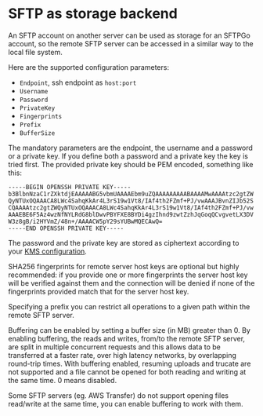 # SFTP as storage backend

An SFTP account on another server can be used as storage for an SFTPGo account, so the remote SFTP server can be accessed in a similar way to the local file system.

Here are the supported configuration parameters:

- `Endpoint`, ssh endpoint as `host:port`
- `Username`
- `Password`
- `PrivateKey`
- `Fingerprints`
- `Prefix`
- `BufferSize`

The mandatory parameters are the endpoint, the username and a password or a private key. If you define both a password and a private key the key is tried first. The provided private key should be PEM encoded, something like this:

```shell
-----BEGIN OPENSSH PRIVATE KEY-----
b3BlbnNzaC1rZXktdjEAAAAABG5vbmUAAAAEbm9uZQAAAAAAAAABAAAAMwAAAAtzc2gtZW
QyNTUxOQAAACA8LWc4SahqKkAr4L3rS19w1Vt8/IAf4th2FZmf+PJ/vwAAAJBvnZIJb52S
CQAAAAtzc2gtZWQyNTUxOQAAACA8LWc4SahqKkAr4L3rS19w1Vt8/IAf4th2FZmf+PJ/vw
AAAEBE6F5Az4wzNfNYLRdG8blDwvPBYFXE8BYDi4gzIhnd9zwtZzhJqGoqQCvgvetLX3DV
W3z8gB/i2HYVmZ/48n+/AAAACW5pY29sYUBwMQECAwQ=
-----END OPENSSH PRIVATE KEY-----
```

The password and the private key are stored as ciphertext according to your [KMS configuration](./kms.md).

SHA256 fingerprints for remote server host keys are optional but highly recommended: if you provide one or more fingerprints the server host key will be verified against them and the connection will be denied if none of the fingerprints provided match that for the server host key.

Specifying a prefix you can restrict all operations to a given path within the remote SFTP server.

Buffering can be enabled by setting a buffer size (in MB) greater than 0. By enabling buffering, the reads and writes, from/to the remote SFTP server, are split in multiple concurrent requests and this allows data to be transferred at a faster rate, over high latency networks, by overlapping round-trip times. With buffering enabled, resuming uploads and trucate are not supported and a file cannot be opened for both reading and writing at the same time. 0 means disabled.

Some SFTP servers (eg. AWS Transfer) do not support opening files read/write at the same time, you can enable buffering to work with them.
